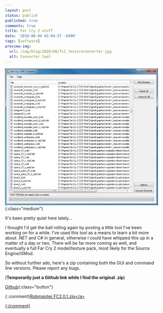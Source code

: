 ```yaml
---
layout: post
status: publish
published: true
comments: true
title: Far Cry 2 stuff
date: '2010-08-04 02:04:37 -0400'
tags: [software]
preview-img:
  url: /img/blog/2010/08/fc2_textureconverter.jpg
  alt: Converter tool
---
```


![Screenshot][1]{:class="medium"}

It's been pretty quiet here lately...

I thought I'd get the ball rolling again by posting a little tool I've been
working on for a while. I've used this tool as a means to learn a bit more
about .NET and C# in general, otherwise I could have whipped this up in a
matter of a day or two. There will be far more coming as well, and eventually
a full Far Cry 2 model/texture pack, most likely for the Source Engine/GMod.

So without further ado, here's a zip containing both the GUI and command line
versions. Please report any bugs.

(**Temporarily just a Github link while I find the original .zip**)

[<i class="fa fa-github"></i> Github][2]{:class="button"}

{::comment}<a title="Robmaister.FC2.0.1.zip" href="http:&#47;&#47;sagehillsmp.dyndns.org:8080&#47;downloads&#47;Robmaister.FC2.0.1.zip">Robmaister.FC2.0.1.zip<&#47;a></p>{:/comment}

[1]: /img/blog/2010/08/fc2_textureconverter.jpg "My Far Cry 2 Texture Converter"
[2]: https://github.com/Robmaister/FC2Tools